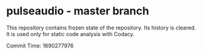 # pulseaudio - master branch

This repository contains frozen state of the repository.
Its history is cleared. It is used only for static code
analysis with Codacy.

Commit Time: 1690277976